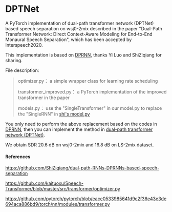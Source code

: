 # DPTNet

A PyTorch implementation of dual-path transformer network (DPTNet) based speech separation on wsj0-2mix described in the  paper "Dual-Path Transformer Network: Direct Context-Aware Modeling for End-to-End Monaural Speech Separation", which has been accepted by Interspeech2020.



This implementation is based on <a href="https://github.com/ShiZiqiang/dual-path-RNNs-DPRNNs-based-speech-separation">DPRNN</a>, thanks Yi Luo and ShiZiqiang for sharing.

File description:

> optimizer.py：                               a simple wrapper class for learning rate scheduling
>
> transformer_improved.py：       a PyTorch implementation of the improved transformer in the paper
>
> models.py：                                   use the "SingleTransformer" in our model.py to replace the "SingleRNN" in <a href="https://github.com/ShiZiqiang/dual-path-RNNs-DPRNNs-based-speech-separation/blob/master/models.py">shi's model.py</a>

You only need to perform the above replacement based on the codes in <a href="https://github.com/ShiZiqiang/dual-path-RNNs-DPRNNs-based-speech-separation">DPRNN</a>, then you can implement the method in <a href="https://arxiv.org/abs/2007.13975">dual-path transformer network (DPTNet)</a>.

We obtain SDR 20.6 dB on wsj0-2mix and 16.8 dB on LS-2mix dataset.



#### References

<a href="https://github.com/ShiZiqiang/dual-path-RNNs-DPRNNs-based-speech-separation">https://github.com/ShiZiqiang/dual-path-RNNs-DPRNNs-based-speech-separation</a>

<a href="https://github.com/kaituoxu/Speech-Transformer/blob/master/src/transformer/optimizer.py">https://github.com/kaituoxu/Speech-Transformer/blob/master/src/transformer/optimizer.py</a>

<a href="https://github.com/pytorch/pytorch/blob/eace0533985641d9c2f36e43e3de694aca886bd9/torch/nn/modules/transformer.py">https://github.com/pytorch/pytorch/blob/eace0533985641d9c2f36e43e3de694aca886bd9/torch/nn/modules/transformer.py</a>

